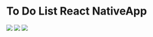 # To Do List React NativeApp

<div style="flex-direction:'row';">
  <img src="https://img.shields.io/badge/REACT NATIVE-blue.svg?logo=LOGO">
<img src="https://img.shields.io/badge/JAVASCRIPT-yellow.svg?logo=LOGO">
<img src="https://img.shields.io/badge/FIREBASE-orange.svg?logo=LOGO">
</div>
